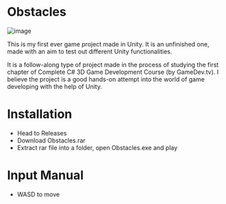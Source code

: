 # Obstacles
![image](https://github.com/user-attachments/assets/1683fb7a-f035-4341-a22e-519827750d7d)

This is my first ever game project made in Unity. It is an unfinished one, made with an aim to test out different Unity functionalities.

It is a follow-along type of project made in the process of studying the first chapter of Complete C# 3D Game Development Course (by GameDev.tv). I believe the project is a good hands-on attempt into the world of game developing with the help of Unity.

# Installation
- Head to Releases
- Download Obstacles.rar
- Extract rar file into a folder, open Obstacles.exe and play

# Input Manual
- WASD to move
